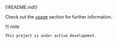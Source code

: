 {!README.md!}

Check out the [usage](usage) section for further information.

!!! note

    This project is under active development.
